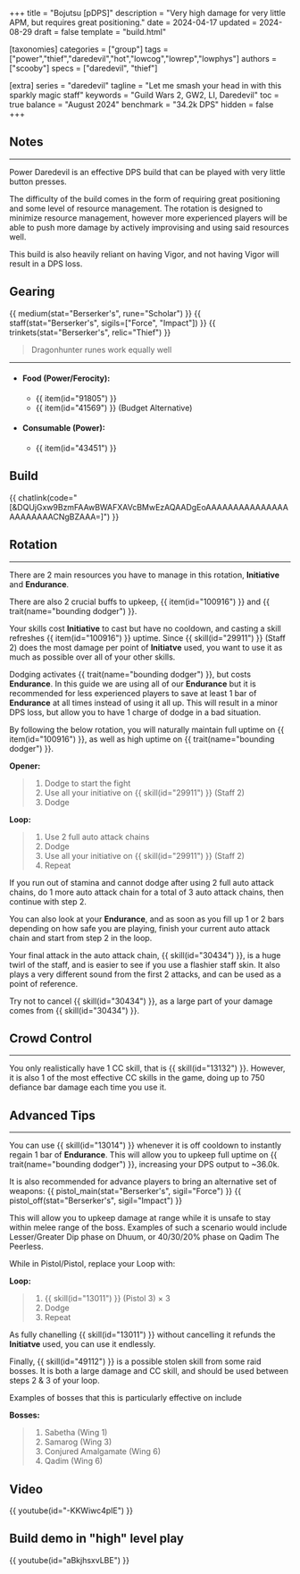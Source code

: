 +++
title = "Bojutsu [pDPS]"
description = "Very high damage for very little APM, but requires great positioning."
date = 2024-04-17
updated = 2024-08-29
draft = false
template = "build.html"


[taxonomies]
categories = ["group"]
tags = ["power","thief","daredevil","hot","lowcog","lowrep","lowphys"]
authors = ["scooby"]
specs = ["daredevil", "thief"]

[extra]
series = "daredevil"
tagline = "Let me smash your head in with this sparkly magic staff"
keywords = "Guild Wars 2, GW2, LI, Daredevil"
toc = true
balance = "August 2024"
benchmark = "34.2k DPS"
hidden = false
+++

## Notes

---

Power Daredevil is an effective DPS build that can be played with very little button presses.

The difficulty of the build comes in the form of requiring great positioning and some level of resource management. The rotation is designed to minimize resource management, however more experienced players will be able to push more damage by actively improvising and using said resources well.

This build is also heavily reliant on having Vigor, and not having Vigor will result in a DPS loss.

## Gearing

{{ medium(stat="Berserker's", rune="Scholar") }}
{{ staff(stat="Berserker's", sigils=["Force", "Impact"]) }}
{{ trinkets(stat="Berserker's", relic="Thief") }}

> Dragonhunter runes work equally well

---

- #### Food (Power/Ferocity):
  - {{ item(id="91805") }}
  - {{ item(id="41569") }} (Budget Alternative)
 
- #### Consumable (Power):
  - {{ item(id="43451") }}

## Build

{{ chatlink(code="[&DQUjGxw9BzmFAAwBWAFXAVcBMwEzAQAADgEoAAAAAAAAAAAAAAAAAAAAAAACNgBZAAA=]") }}

## Rotation

---

There are 2 main resources you have to manage in this rotation, **Initiative** and **Endurance**.

There are also 2 crucial buffs to upkeep, {{ item(id="100916") }} and {{ trait(name="bounding dodger") }}. 

Your skills cost **Initiative** to cast but have no cooldown, and casting a skill refreshes {{ item(id="100916") }} uptime. Since {{ skill(id="29911") }} (Staff 2) does the most damage per point of **Initiatve** used, you want to use it as much as possible over all of your other skills.

Dodging activates {{ trait(name="bounding dodger") }}, but costs **Endurance**. In this guide we are using all of our **Endurance** but it is recommended for less experienced players to save at least 1 bar of **Endurance** at all times instead of using it all up. This will result in a minor DPS loss, but allow you to have 1 charge of dodge in a bad situation.

By following the below rotation, you will naturally maintain full uptime on {{ item(id="100916") }}, as well as high uptime on {{ trait(name="bounding dodger") }}.

**Opener:**
> 1. Dodge to start the fight
> 1. Use all your initiative on {{ skill(id="29911") }} (Staff 2)
> 1. Dodge

**Loop:**
> 1. Use 2 full auto attack chains
> 1. Dodge
> 1. Use all your initiative on {{ skill(id="29911") }} (Staff 2)
> 1. Repeat

If you run out of stamina and cannot dodge after using 2 full auto attack chains, do 1 more auto attack chain for a total of 3 auto attack chains, then continue with step 2.

You can also look at your **Endurance**, and as soon as you fill up 1 or 2 bars depending on how safe you are playing, finish your current auto attack chain and start from step 2 in the loop.

Your final attack in the auto attack chain, {{ skill(id="30434") }}, is a huge twirl of the staff, and is easier to see if you use a flashier staff skin. It also plays a very different sound from the first 2 attacks, and can be used as a point of reference.

Try not to cancel {{ skill(id="30434") }}, as a large part of your damage comes from {{ skill(id="30434") }}.

## Crowd Control

---

You only realistically have 1 CC skill, that is {{ skill(id="13132") }}. However, it is also 1 of the most effective CC skills in the game, doing up to 750 defiance bar damage each time you use it.

## Advanced Tips

---

You can use {{ skill(id="13014") }} whenever it is off cooldown to instantly regain 1 bar of **Endurance**. This will allow you to upkeep full uptime on {{ trait(name="bounding dodger") }}, increasing your DPS output to ~36.0k.

It is also recommended for advance players to bring an alternative set of weapons:
{{ pistol_main(stat="Berserker's", sigil="Force") }}
{{ pistol_off(stat="Berserker's", sigil="Impact") }}

This will allow you to upkeep damage at range while it is unsafe to stay within melee range of the boss. Examples of such a scenario would include Lesser/Greater Dip phase on Dhuum, or 40/30/20% phase on Qadim The Peerless.

While in Pistol/Pistol, replace your Loop with:

**Loop:**
> 1. {{ skill(id="13011") }} (Pistol 3) × 3
> 1. Dodge
> 1. Repeat

As fully chanelling {{ skill(id="13011") }} without cancelling it refunds the **Initiatve** used, you can use it endlessly.

Finally, {{ skill(id="49112") }} is a possible stolen skill from some raid bosses. It is both a large damage and CC skill, and should be used between steps 2 & 3 of your loop.

Examples of bosses that this is particularly effective on include

**Bosses:**
> 1. Sabetha (Wing 1)
> 1. Samarog (Wing 3)
> 1. Conjured Amalgamate (Wing 6)
> 1. Qadim (Wing 6)

## Video

{{ youtube(id="-KKWiwc4pIE") }}

## Build demo in "high" level play

{{ youtube(id="aBkjhsxvLBE") }}
